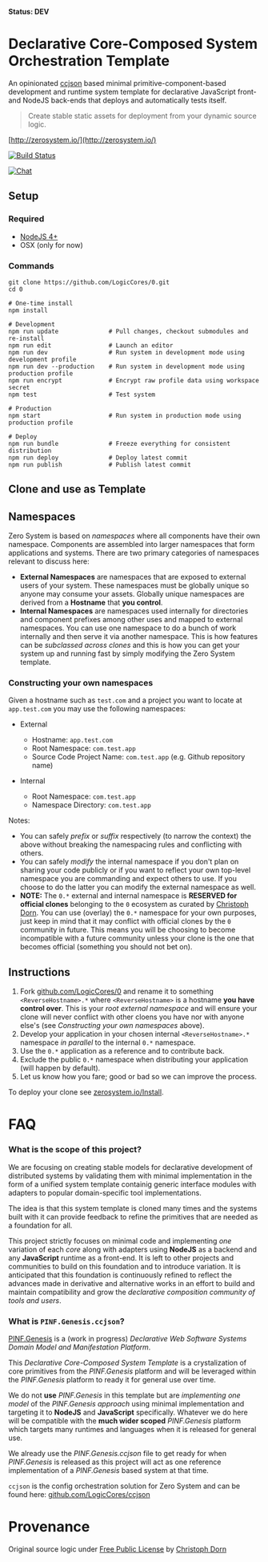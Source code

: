 **Status: DEV**

Declarative Core-Composed System Orchestration Template
=======================================================

An opinionated [ccjson](https://github.com/LogicCores/ccjson) based minimal primitive-component-based development and runtime system template for declarative JavaScript front- and NodeJS back-ends that deploys and automatically tests itself.

> Create stable static assets for deployment from your dynamic source logic.

[http://zerosystem.io/](http://zerosystem.io/)

[![Build Status](https://travis-ci.org/LogicCores/0.svg)](https://travis-ci.org/LogicCores/0)

[![Chat](http://zerosystem.io/img/gitter.svg)](https://gitter.im/LogicCores/0)


Setup
-----

### Required

  * [NodeJS 4+](https://nodejs.org/)
  * OSX (only for now)

### Commands

	git clone https://github.com/LogicCores/0.git
	cd 0

	# One-time install
	npm install

	# Development
	npm run update              # Pull changes, checkout submodules and re-install
	npm run edit                # Launch an editor
	npm run dev                 # Run system in development mode using development profile
	npm run dev --production    # Run system in development mode using production profile
	npm run encrypt             # Encrypt raw profile data using workspace secret
	npm test                    # Test system

	# Production
	npm start                   # Run system in production mode using production profile

	# Deploy
	npm run bundle              # Freeze everything for consistent distribution
	npm run deploy              # Deploy latest commit
	npm run publish             # Publish latest commit


Clone and use as Template
-------------------------

## Namespaces

Zero System is based on *namespaces* where all components have their own namespace. Components are assembled into larger namespaces that form applications and systems. There are two primary categories of namespaces relevant to discuss here:

  * **External Namespaces** are namespaces that are exposed to external users of your system. These namespaces must be globally unique so anyone may consume your assets. Globally unique namespaces are derived from a **Hostname** that **you control**.
  * **Internal Namespaces** are namespaces used internally for directories and component prefixes among other uses and mapped to external namespaces. You can use one namespace to do a bunch of work internally and then serve it via another namespace. This is how features can be *subclassed across clones* and this is how you can get your system up and running fast by simply modifying the Zero System template.

### Constructing your own namespaces

Given a hostname such as `test.com` and a project you want to locate at `app.test.com` you may use the following namespaces:

  * External
    * Hostname: `app.test.com`
    * Root Namespace: `com.test.app`
    * Source Code Project Name: `com.test.app` (e.g. Github repository name)

  * Internal
    * Root Namespace: `com.test.app`
    * Namespace Directory: `com.test.app`

Notes:

  * You can safely *prefix* or *suffix* respectively (to narrow the context) the above without breaking the namespacing rules and conflicting with others.
  * You can safely *modify* the internal namespace if you don't plan on sharing your code publicly or if you want to reflect your own top-level namespace you are commanding and expect others to use. If you choose to do the latter you can modify the external namespace as well.
  * **NOTE:** The `0.*` external and internal namespace is **RESERVED for official clones** belonging to the `0` ecosystem as curated by [Christoph Dorn](http://christophdorn.com/). You can use (overlay) the `0.*` namespace for your own purposes, just keep in mind that it may conflict with official clones by the `0` community in future. This means you will be choosing to become incompatible with a future community unless your clone is the one that becomes official (something you should not bet on).

## Instructions

  1. Fork [github.com/LogicCores/0](https://github.com/LogicCores/0.git) and rename it to something `<ReverseHostname>.*` where `<ReverseHostname>` is a hostname **you have control over**. This is your *root external namespace* and will ensure your clone will never conflict with other cloens you have nor with anyone else's (see *Constructing your own namespaces* above).
  2. Develop your application in your chosen internal `<ReverseHostname>.*` namespace *in parallel* to the internal `0.*` namespace.
  3. Use the `0.*` application as a reference and to contribute back.
  4. Exclude the public `0.*` namespace when distributing your application (will happen by default).
  5. Let us know how you fare; good or bad so we can improve the process.

To deploy your clone see [zerosystem.io/Install](http://zerosystem.io/Install).


FAQ
===

### What is the scope of this project?

We are focusing on creating stable models for declarative development of distributed systems by validating them with minimal implementation in the form of a unified system template containig generic interface modules with adapters to popular domain-specific tool implementations.

The idea is that this system template is cloned many times and the systems built with it can provide feedback to refine the primitives that are needed as a foundation for all.

This project strictly focuses on minimal code and implementing *one* variation of each *core* along with adapters using **NodeJS** as a backend and any **JavaScript** runtime as a front-end. It is left to other projects and communities to build on this foundation and to introduce variation. It is anticipated that this foundation is continuously refined to reflect the advances made in derivative and alternative works in an effort to build and maintain compatibility and grow the *declarative composition community of tools and users*.

### What is `PINF.Genesis.ccjson`?

[PINF.Genesis](https://github.com/pinf/genesis.pinf.org) is a (work in progress) *Declarative Web Software Systems Domain Model and Manifestation Platform*.

This *Declarative Core-Composed System Template* is a crystalization of core primitives from the *PINF.Genesis* platform and will be leveraged within the *PINF.Genesis* platform to ready it for general use over time.

We do not **use** *PINF.Genesis* in this template but are *implementing one model* of the *PINF.Genesis approach* using minimal implementation and targeting it to **NodeJS** and **JavaScript** specifically. Whatever we do here will be compatible with the **much wider scoped** *PINF.Genesis* platform which targets many runtimes and languages when it is released for general use.

We already use the *PINF.Genesis.ccjson* file to get ready for when *PINF.Genesis* is released as this project will act as one reference implementation of a *PINF.Genesis* based system at that time.

`ccjson` is the config orchestration solution for Zero System and can be found here: [github.com/LogicCores/ccjson](https://github.com/LogicCores/ccjson)


Provenance
==========

Original source logic under [Free Public License](https://lists.opensource.org/pipermail/license-review/2015-October/001254.html) by [Christoph Dorn](http://christophdorn.com)

